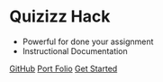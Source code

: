 # Quizizz Hack

- Powerful for done your assignment
- Instructional Documentation

[GitHub](https://github.com/manho30)
[Port Folio](https://manho30.github.io)
[Get Started](#quick-start)
